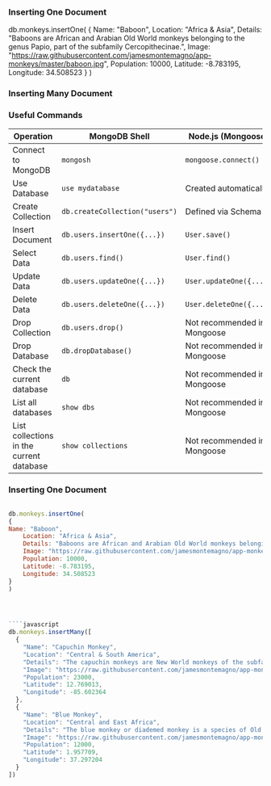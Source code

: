 ### Inserting One Document 

db.monkeys.insertOne(
{
Name: "Baboon",
    Location: "Africa & Asia",
    Details: "Baboons are African and Arabian Old World monkeys belonging to the genus Papio, part of the subfamily Cercopithecinae.",
    Image: "https://raw.githubusercontent.com/jamesmontemagno/app-monkeys/master/baboon.jpg",
    Population: 10000,
    Latitude: -8.783195,
    Longitude: 34.508523
}
)

### Inserting Many Document 







### Useful Commands

| Operation            | MongoDB Shell                  | Node.js (Mongoose)            |
|----------------------|--------------------------------|------------------------------|
| Connect to MongoDB  | `mongosh`                     | `mongoose.connect()`        |
| Use Database        | `use mydatabase`              | Created automatically       |
| Create Collection   | `db.createCollection("users")` | Defined via Schema          |
| Insert Document     | `db.users.insertOne({...})`   | `User.save()`               |
| Select Data         | `db.users.find()`             | `User.find()`               |
| Update Data         | `db.users.updateOne({...})`   | `User.updateOne({...})`     |
| Delete Data         | `db.users.deleteOne({...})`   | `User.deleteOne({...})`     |
| Drop Collection     | `db.users.drop()`             | Not recommended in Mongoose |
| Drop Database       | `db.dropDatabase()`           | Not recommended in Mongoose |
| Check the current database       | `db`                          | Not recommended in Mongoose |
| List all databases      | `show dbs`            | Not recommended in Mongoose |
| List collections in the current database       | `show collections`           | Not recommended in Mongoose |



### Inserting One Document 

```javascript

db.monkeys.insertOne(
{
Name: "Baboon",
    Location: "Africa & Asia",
    Details: "Baboons are African and Arabian Old World monkeys belonging to the genus Papio, part of the subfamily Cercopithecinae.",
    Image: "https://raw.githubusercontent.com/jamesmontemagno/app-monkeys/master/baboon.jpg",
    Population: 10000,
    Latitude: -8.783195,
    Longitude: 34.508523
}
)




````javascript
db.monkeys.insertMany([
  {
    "Name": "Capuchin Monkey",
    "Location": "Central & South America",
    "Details": "The capuchin monkeys are New World monkeys of the subfamily Cebinae. Prior to 2011, the subfamily contained only a single genus, Cebus.",
    "Image": "https://raw.githubusercontent.com/jamesmontemagno/app-monkeys/master/capuchin.jpg",
    "Population": 23000,
    "Latitude": 12.769013,
    "Longitude": -85.602364
  },
  {
    "Name": "Blue Monkey",
    "Location": "Central and East Africa",
    "Details": "The blue monkey or diademed monkey is a species of Old World monkey native to Central and East Africa, ranging from the upper Congo River basin east to the East African Rift and south to northern Angola and Zambia",
    "Image": "https://raw.githubusercontent.com/jamesmontemagno/app-monkeys/master/bluemonkey.jpg",
    "Population": 12000,
    "Latitude": 1.957709,
    "Longitude": 37.297204
  }
])
